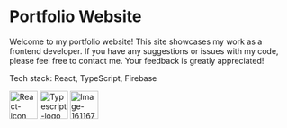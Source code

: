 <h1>Portfolio Website</h1>

Welcome to my portfolio website! This site showcases my work as a frontend developer. If you have any suggestions or issues with my code, please feel free to contact me. Your feedback is greatly appreciated!

Tech stack: React, TypeScript, Firebase  

<img src="https://github.com/AlisherSrc/portfolio-website/assets/93440110/81424d1f-f095-42df-812d-72eaf767a2ab" alt="React-icon" style="width: 50px; height: 50px;">
<img src="https://github.com/AlisherSrc/portfolio-website/assets/93440110/33c7bc64-ff19-4cf1-a359-1c0fa89a1eb0" alt="Typescript-logo" style="width: 50px; height: 50px;">
<img src="https://github.com/AlisherSrc/portfolio-website/assets/93440110/16cd777c-9dd0-4feb-831f-6bf22b8f7bc8" alt="Image-1611674" style="width: 50px; height: 50px;">


